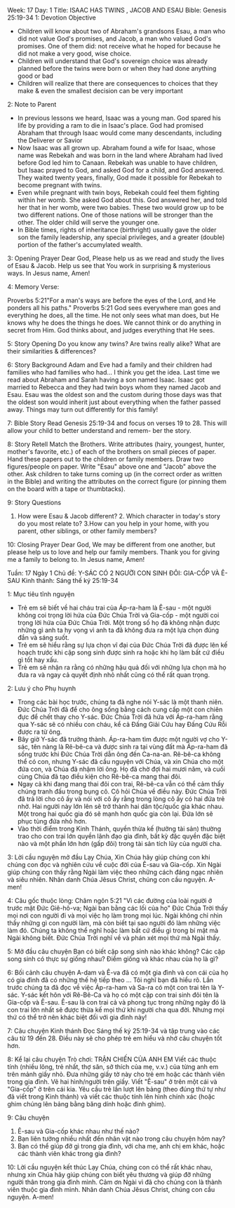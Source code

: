 Week: 17
Day: 1
Title: ISAAC HAS TWINS , JACOB AND ESAU
Bible: Genesis 25:19-34
1: Devotion Objective
- Children will know about two of Abraham's grandsons Esau, a man who did not value God's promises, and Jacob, a man who valued God's promises. One of them did: not receive what he hoped for because he did not make a very good, wise choice.
- Children will understand that God's sovereign choice was already planned before the twins were born or when they had done anything good or bad
- Children will realize that there are consequences to choices that they make & even the smallest decision can be very important

2: Note to Parent
- In previous lessons we heard, Isaac was a young man. God spared his life by providing a ram to die in Isaac's place. God had promised Abraham that through Isaac would come many descendants, including the Deliverer or Savior
- Now Isaac was all grown up. Abraham found a wife for Isaac, whose name was Rebekah and was born in the land where Abraham had lived before God led him to Canaan. Rebekah was unable to have children, but Isaac prayed to God, and asked God for a child, and God answered. They waited twenty years, finally, God made it possible for Rebekah to become pregnant with twins.
- Even while pregnant with twin boys, Rebekah could feel them fighting within her womb. She asked God about this. God answered her, and told her that in her womb, were two babies. These two would grow up to be two different nations. One of those nations will be stronger than the other. The older child will serve the younger one.
- In Bible times, rights of inheritance (birthright) usually gave the older son the family leadership, any special privileges, and a greater (double) portion of the father's accumylated wealth.

3: Opening Prayer
Dear God, Please help us as we read and study the lives of Esau & Jacob. Help us see that You work in surprising & mysterious ways. In Jesus name, Amen!

4: Memory Verse:

 Proverbs 5:21"For a man's ways are before the eyes of the Lord, and He ponders all his paths." Proverbs 5:21 God sees everywhere man goes and everything he does, all the time. He not only sees what man does, but He knows why he does the things he does. We cannot think or do anything in secret from Him. God thinks about, and judges everything that He sees.

5: Story Opening
 Do you know any twins? Are twins really alike? What are their similarities & differences?

6: Story Background
Adam and Eve had a family and their children had families who had families who had... I think you get the idea. Last time we read about Abraham and Sarah having a son named Isaac. Isaac got married to Rebecca and they had twin boys whom they named Jacob and Esau. Esau was the oldest son and the custom during those days was that the oldest son would inherit just about everything when the father passed away. Things may turn out differently for this family!

7: Bible Story
Read Genesis 25:19-34 and focus on verses 19 to 28. This will allow your child to better understand and remem- ber the story.

8: Story Retell
 Match the Brothers.
Write attributes (hairy, youngest, hunter, mother's favorite, etc.) of each of the brothers on small pieces of paper. Hand these papers out to the children or family members. Draw two figures/people on paper. Write "Esau" above one and "Jacob" above the other. Ask children to take turns coming up (in the correct order as written in the Bible) and writing the attributes on the correct figure (or pinning them on the board with a tape or thumbtacks).

9: Story Questions
1. How were Esau & Jacob different? 2. Which character in today's story do you most relate to? 3.How can you help in your home, with you parent, other siblings, or other family members?

10: Closing Prayer
Dear God, We may be different from one another, but please help us to love and help our family members. Thank you for giving me a family to belong to. In Jesus name, Amen!

Tuần: 17
Ngày 1
Chủ đề: Y-SÁC CÓ 2 NGƯỜI CON SINH ĐÔI: GIA-CỐP VÀ Ê-SAU
Kinh thánh: Sáng thế ký 25:19-34

1: Mục tiêu tĩnh nguyện
- Trẻ em sẽ biết về hai cháu trai của Áp-ra-ham là Ê-sau - một người không coi trọng lời hứa của Đức Chúa Trời và Gia-cốp - một người coi trọng lời hứa của Đức Chúa Trời. Một trong số họ đã không nhận được những gì anh ta hy vọng vì anh ta đã không đưa ra một lựa chọn đúng đắn và sáng suốt.
- Trẻ em sẽ hiểu rằng sự lựa chọn vĩ đại của Đức Chúa Trời đã được lên kế hoạch trước khi cặp song sinh được sinh ra hoặc khi họ làm bất cứ điều gì tốt hay xấu.
- Trẻ em sẽ nhận ra rằng có những hậu quả đối với những lựa chọn mà họ đưa ra và ngay cả quyết định nhỏ nhất cũng có thể rất quan trọng.

2: Lưu ý cho Phụ huynh
- Trong các bài học trước, chúng ta đã nghe nói Y-sác là một thanh niên. Đức Chúa Trời đã để cho ông sống bằng cách cung cấp một con chiên đực để chết thay cho Y-sác. Đức Chúa Trời đã hứa với Áp-ra-ham rằng qua Y-sác sẽ có nhiều con cháu, kể cả Đấng Giải Cứu hay Đấng Cứu Rỗi được ra từ ông.
- Bây giờ Y-sác đã trưởng thành. Áp-ra-ham tìm được một người vợ cho Y-sác, tên nàng là Rê-bê-ca và được sinh ra tại vùng đất mà Áp-ra-ham đã sống trước khi Đức Chúa Trời dẫn ông đến Ca-na-an. Rê-bê-ca không thể có con, nhưng Y-sác đã cầu nguyện với Chúa, và xin Chúa cho một đứa con, và Chúa đã nhậm lời ông. Họ đã chờ đợi hai mươi năm, và cuối cùng Chúa đã tạo điều kiện cho Rê-bê-ca mang thai đôi.
- Ngay cả khi đang mang thai đôi con trai, Rê-bê-ca vẫn có thể cảm thấy chúng tranh đấu trong bụng cô. Cô hỏi Chúa về điều này. Đức Chúa Trời đã trả lời cho cô ấy và nói với cô ấy rằng trong lòng cô ấy có hai đứa trẻ nhở. Hai người này lớn lên sẽ trở thành hai dân tộc/quốc gia khác nhau. Một trong hai quốc gia đó sẽ mạnh hơn quốc gia còn lại. Đứa lớn sẽ phục tùng đứa nhỏ hơn.
- Vào thời điểm trong Kinh Thánh, quyền thừa kế (hưởng tài sản) thường trao cho con trai lớn quyền lãnh đạo gia đình, bất kỳ đặc quyền đặc biệt nào và một phần lớn hơn (gấp đôi) trong tài sản tích lũy của người cha.

3: Lời cầu nguyện mở đầu
Lạy Chúa, Xin Chúa hãy giúp chúng con khi chúng con đọc và nghiên cứu về cuộc đời của Ê-sau và Gia-cốp. Xin Ngài giúp chúng con thấy rằng Ngài làm việc theo những cách đáng ngạc nhiên và siêu nhiên. Nhân danh Chúa Jêsus Christ, chúng con cầu nguyện. A-men!

4: Câu gốc thuộc lòng:
 Châm ngôn 5:21
"Vì các đường của loài người ở trước mặt Đức Giê-hô-va; Ngài ban bằng các lối của họ"
 Đức Chúa Trời thấy mọi nơi con người đi và mọi việc họ làm trong mọi lúc. Ngài không chỉ nhìn thấy những gì con người làm, mà còn biết tại sao người đó làm những việc làm đó. Chúng ta không thể nghĩ hoặc làm bất cứ điều gì trong bí mật mà Ngài không biết. Đức Chúa Trời nghĩ về và phán xét mọi thứ mà Ngài thấy.

5: Mở đầu câu chuyện
Bạn có biết cặp song sinh nào khác không?
Các cặp song sinh có thực sự giống nhau?
Điểm giống và khác nhau của họ là gì?

6: Bối cảnh câu chuyện
A-dam và Ê-va đã có một gia đình và con cái của họ có gia đình đã có những thế hệ tiếp theo ... Tôi nghĩ bạn đã hiểu rõ. Lần trước chúng ta đã đọc về việc Áp-ra-ham và Sa-ra có một con trai tên là Y-sác. Y-sác kết hôn với Rê-Bê-Ca và họ có một cặp con trai sinh đôi tên là Gia-cốp và Ê-sau. Ê-sau là con trai cả và phong tục trong những ngày đó là con trai lớn nhất sẽ được thừa kế mọi thứ khi người cha qua đời. Nhưng mọi thứ có thể trở nên khác biệt đối với gia đình này!

7: Câu chuyện Kinh thánh
Đọc Sáng thế ký 25:19-34 và tập trung vào các câu từ 19 đến 28. Điều này sẽ cho phép trẻ em hiểu và nhớ câu chuyện tốt hơn.

8: Kể lại câu chuyện
Trò chơi: TRẬN CHIẾN CỦA ANH EM
Viết các thuộc tính (nhiều lông, trẻ nhất, thợ săn, sở thích của mẹ, v.v.) của từng anh em trên mảnh giấy nhỏ. Đưa những giấy tờ này cho trẻ em hoặc các thành viên trong gia đình. Vẽ hai hình/người trên giấy. Viết "Ê-sau" ở trên một cái và "Gia-cốp" ở trên cái kia. Yêu cầu trẻ lần lượt lên bảng (theo đúng thứ tự như đã viết trong Kinh thánh) và viết các thuộc tính lên hình chính xác (hoặc ghim chúng lên bảng bằng băng dính hoặc đinh ghim).

9: Câu chuyện
1. Ê-sau và Gia-cốp khác nhau như thế nào?
2. Bạn liên tưởng nhiều nhất đến nhân vật nào trong câu chuyện hôm nay?
3. Bạn có thể giúp đỡ gì trong gia đình, với cha mẹ, anh chị em khác, hoặc các thành viên khác trong gia đình?

10: Lời cầu nguyện kết thúc
Lạy Chúa, chúng con có thể rất khác nhau, nhưng xin Chúa  hãy giúp chúng con biết yêu thương và giúp đỡ những người thân trong gia đình mình. Cảm ơn Ngài vì đã cho chúng con là thành viên thuộc gia đình mình. Nhân danh Chúa Jêsus Christ, chúng con cầu nguyện. A-men!
